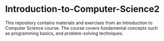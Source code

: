 # Introduction-to-Computer-Science2
This repository contains materials and exercises from an Introduction to Computer Science course. The course covers fundamental concepts such as programming basics, and problem-solving techniques.
